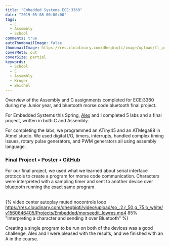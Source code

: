 ```yaml
---
title: "Embedded Systems ECE:3360"
date: "2019-05-08 00:00:00"
tags:
  - C
  - Assembly
  - School
comments: true
autoThumbnailImage: false
thumbnailImage: https://res.cloudinary.com/dheqbiqti/image/upload/fl_progressive,r_50:5/v1560649056/Projects/Embedded/embedded_ban.webp
coverMeta: out
coverSize: partial
keywords:
  - School
  - C
  - Assembly
  - Kruger
  - Beichel
---
```


Overview of the Assembly and C assignments completed for ECE:3360 during my
Junior year, and bluetooth morse code bluetooth final project.
</br>

<!-- excerpt -->

For Embedded Systems this Spring, [Alex](https://github.com/abpwrs/) and I completed 5 labs and a final project, written in both C and Assembly.

For completing the labs, we programmed an ATiny45 and an ATMega88 in Atmel studio. We used digital I/O, timers, interrupts, handled complex timing issues, rotary pulse generators, and PWM generators all using assembly language.

### Final Project • [Poster](https://github.com/abpwrs/ece-3360-sp19/blob/master/final/FinalPoster.pdf) • [GitHub](https://github.com/abpwrs/ece-3360-sp19/blob/master/final/FinalProjectDir/FinalProjectDir/main.c)

For our final project, we used what we learned about serial interface protocols to create a program for morse code communication. Characters were interpreted with a sampling timer and sent to another device over bluetooth running the exact same program.</br></br>

{% video center autoplay muted nocontrols loop
https://res.cloudinary.com/dheqbiqti/video/upload/so_.2,r_50,q_75,b_white/v1560646405/Projects/Embedded/morseedit_lowres.mp4
85% "Interpreting a character and sending it over Bluetooth" %}

Creating a single program to be run on both of the devices was a good challenge, Alex and I were pleased with the results, and we finished with an A in the course.
